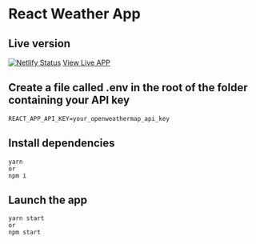 # React Weather App

## Live version
[![Netlify Status](https://api.netlify.com/api/v1/badges/159bad2e-67eb-476f-9141-cfef567476ad/deploy-status)](https://app.netlify.com/sites/alec-react-weather-app/deploys)
[View Live APP](https://alec-react-weather-app.netlify.app)

## Create a file called .env in the root of the folder containing your API key

```
REACT_APP_API_KEY=your_openweathermap_api_key
```

## Install dependencies

```
yarn
or
npm i
```

## Launch the app

```
yarn start
or
npm start
```
